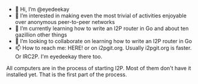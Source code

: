 - 👋 Hi, I’m @eyedeekay
- 👀 I’m interested in making even the most trivial of activities enjoyable over anonymous peer-to-peer networks
- 🌱 I’m currently learning how to write an I2P router in Go and about ten gazillion other things
- 💞️ I’m looking to collaborate on learning how to write an I2P router in Go
- 📫 How to reach me: HERE! or on i2pgit.org. Usually i2pgit.org is faster. Or IRC2P. I'm eyedeekay there too.

All computers are in the process of starting I2P. Most of them don't have it installed yet. That is the first part of the process.
